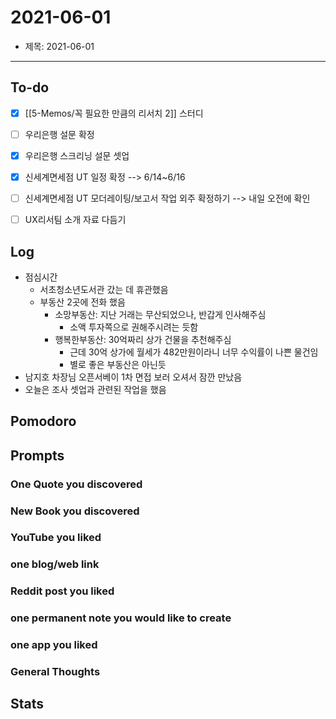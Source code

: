 # 2021-06-01
- 제목: 2021-06-01


---

## To-do
- [x] [[5-Memos/꼭 필요한 만큼의 리서치 2]] 스터디
- [ ] 우리은행 설문 확정
- [x] 우리은행 스크리닝 설문 셋업
- [x] 신세계면세점 UT 일정 확정 --> 6/14~6/16
- [ ] 신세계면세점 UT 모더레이팅/보고서 작업 외주 확정하기 --> 내일 오전에 확인
- [ ] UX리서팀 소개 자료 다듬기


## Log
- 점심시간
	- 서초청소년도서관 갔는 데 휴관했음
	- 부동산 2곳에 전화 했음
		- 소망부동산: 지난 거래는 무산되었으나, 반갑게 인사해주심
			- 소액 투자쪽으로 권해주시려는 듯함
		- 행복한부동산: 30억짜리 상가 건물을 추천해주심
			- 근데 30억 상가에 월세가 482만원이라니 너무 수익률이 나쁜 물건임
			- 별로 좋은 부동산은 아닌듯
- 남지호 차장님 오픈서베이 1차 면접 보러 오셔서 잠깐 만났음
- 오늘은 조사 셋업과 관련된 작업을 했음


## Pomodoro


## Prompts
### One Quote you discovered

### New Book you discovered

### YouTube you liked

### one blog/web link

### Reddit post you liked

### one permanent note you would like to create

### one app you liked

### General Thoughts




## Stats